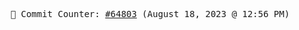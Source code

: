 <p align="center">
    <samp>
        📮 Commit Counter: <a href="https://github.com/Javascript-void0/Javascript-void0/commits/main">#64803</a> (August 18, 2023 @ 12:56 PM)
    </samp>
</p>